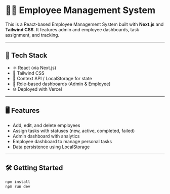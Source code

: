 # 🧑‍💼 Employee Management System

This is a React-based Employee Management System built with **Next.js** and **Tailwind CSS**. It features admin and employee dashboards, task assignment, and tracking.

---

## 🚀 Tech Stack

- ⚛️ React (via Next.js)
- 💨 Tailwind CSS
- 🧠 Context API / LocalStorage for state
- 🔐 Role-based dashboards (Admin & Employee)
- 🌐 Deployed with Vercel

---

## 🖥️ Features

- Add, edit, and delete employees
- Assign tasks with statuses (new, active, completed, failed)
- Admin dashboard with analytics
- Employee dashboard to manage personal tasks
- Data persistence using LocalStorage

---

## 🛠️ Getting Started

```bash
npm install
npm run dev
